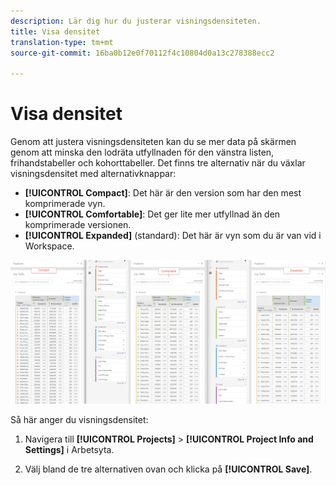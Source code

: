 ```yaml
---
description: Lär dig hur du justerar visningsdensiteten.
title: Visa densitet
translation-type: tm+mt
source-git-commit: 16ba0b12e0f70112f4c10804d0a13c278388ecc2

---
```



# Visa densitet

Genom att justera visningsdensiteten kan du se mer data på skärmen genom att minska den lodräta utfyllnaden för den vänstra listen, frihandstabeller och kohorttabeller.
Det finns tre alternativ när du växlar visningsdensitet med alternativknappar:

- **[!UICONTROL Compact]**: Det här är den version som har den mest komprimerade vyn.
- **[!UICONTROL Comfortable]**: Det ger lite mer utfyllnad än den komprimerade versionen.
- **[!UICONTROL Expanded]** (standard): Det här är vyn som du är van vid i Workspace.

![](assets/view-density.png)

Så här anger du visningsdensitet:

1. Navigera till **[!UICONTROL Projects]** > **[!UICONTROL Project Info and Settings]** i Arbetsyta.

1. Välj bland de tre alternativen ovan och klicka på **[!UICONTROL Save]**.
